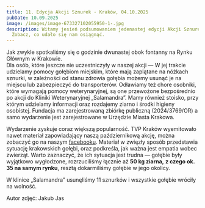 ```yaml
---
title: 11. Edycja Akcji Sznurek - Kraków, 04.10.2025
pubDate: 10.09.2025
image: /images/image-673327102055950-1-.jpg
description: Witamy jesień podsumowaniem jedenastej edycji Akcji Sznurek!
  Zobacz, co udało się nam osiągnąć.
---
```

Jak zwykle spotkaliśmy się o godzinie dwunastej obok fontanny na Rynku Głównym w Krakowie.\
Dla osób, które jeszcze nie uczestniczyły w naszej akcji — W jej trakcie udzielamy pomocy gołębiom miejskim, które mają zaplątane na nóżkach sznurki, w zależności od stanu zdrowia gołębia możemy usunąć je na miejscu lub zabezpieczyć do transporterów. Odławiamy też chore osobniki, które wymagają pomocy weterynaryjnej, są one przewożone bezpośrednio po akcji do Kliniki Weterynaryjnej „Salamandra”. Mamy również stoisko, przy którym udzielamy informacji oraz rozdajemy ziarno i środki higieny osobistej. Fundacja ma zarejestrowaną zbiórkę publiczną (2024/3769/OR) a samo wydarzenie jest zarejestrowane w Urzędzie Miasta Krakowa.

Wydarzenie zyskuje coraz większą popularność. TVP Kraków wyemitowało nawet materiał zapowiadający naszą październikową akcję, można zobaczyć go na naszym [facebooku](https://www.facebook.com/share/v/1BYdkQc44R/). Materiał w zwięzły sposób przedstawia sytuację krakowskich gołębi, oraz podkreśla, jak ważna jest empatia wobec zwierząt. Warto zaznaczyć, że ich sytuacja jest trudna — gołębie były wyjątkowo wygłodzone, rozrzuciliśmy łącznie aż **50 kg ziarna,** **z czego ok. 35 na samym rynku**, resztą dokarmiliśmy gołębie w jego okolicy. 


W klinice „Salamandra” usunęliśmy 11 sznurków i wszystkie gołębie wróciły na wolność.


Autor zdjęć: Jakub Jas
